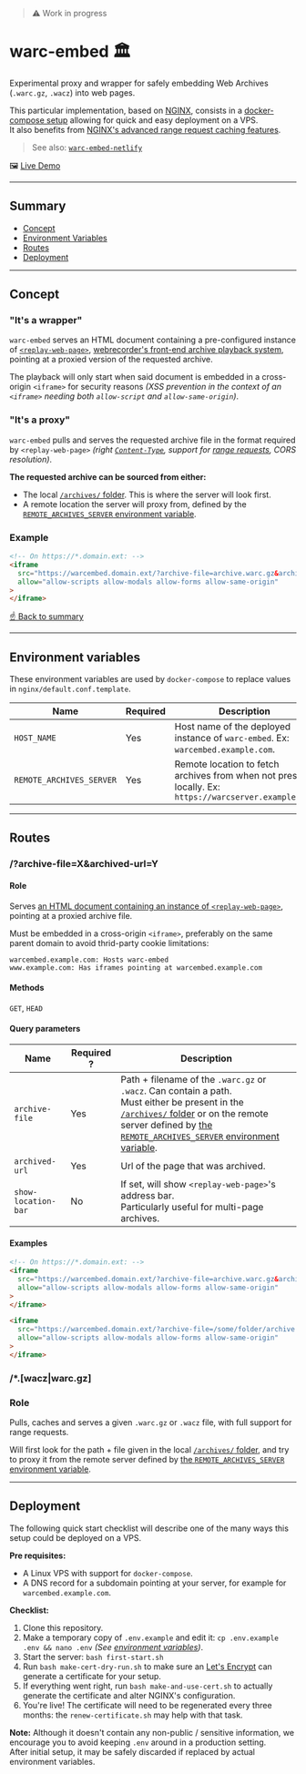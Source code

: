 > ⚠️ Work in progress 

# warc-embed 🏛️
Experimental proxy and wrapper for safely embedding Web Archives (`.warc.gz`, `.wacz`) into web pages. 

This particular implementation, based on [NGINX](https://www.nginx.com/), consists in a [docker-compose setup](https://docs.docker.com/compose/) allowing for quick and easy deployment on a VPS.<br> 
It also benefits from [NGINX's advanced range request caching features](https://www.nginx.com/blog/smart-efficient-byte-range-caching-nginx/). 

> See also: [`warc-embed-netlify`](https://github.com/harvard-lil/warc-embed-netlify)

🖼️ [Live Demo](https://warcembed-demo.matteocargnelutti.dev)

---

## Summary
- [Concept](#concept)
- [Environment Variables](#environment-variables)
- [Routes](#routes)
- [Deployment](#deployment)

---

## Concept

### "It's a wrapper"
`warc-embed` serves an HTML document containing a pre-configured instance of [`<replay-web-page>`](https://replayweb.page/), [webrecorder's front-end archive playback system](https://webrecorder.net/), pointing at a proxied version of the requested archive. 

The playback will only start when said document is embedded in a cross-origin `<iframe>` for security reasons _(XSS prevention in the context of an `<iframe>` needing both `allow-script` and `allow-same-origin`)_.  

### "It's a proxy"
`warc-embed` pulls and serves the requested archive file in the format required by `<replay-web-page>` _(right [`Content-Type`](https://developer.mozilla.org/en-US/docs/Web/HTTP/Headers/Content-Type), support for [range requests](https://developer.mozilla.org/en-US/docs/Web/HTTP/Range_requests), CORS resolution)_.  

**The requested archive can be sourced from either:**
- The local [`/archives/` folder](/html/archives/). This is where the server will look first.
- A remote location the server will proxy from, defined by the [`REMOTE_ARCHIVES_SERVER` environment variable](#environment-variables).

### Example 
```html
<!-- On https://*.domain.ext: -->
<iframe
  src="https://warcembed.domain.ext/?archive-file=archive.warc.gz&archived-url=https://what-was-archived.ext/path"
  allow="allow-scripts allow-modals allow-forms allow-same-origin"
>
</iframe>
```

[☝️ Back to summary](#summary)

---

## Environment variables

These environment variables are used by `docker-compose` to replace values in `nginx/default.conf.template`. 

| Name | Required | Description |
| --- | --- | --- |
| `HOST_NAME` | Yes | Host name of the deployed instance of `warc-embed`. Ex: `warcembed.example.com`. |
| `REMOTE_ARCHIVES_SERVER` | Yes | Remote location to fetch archives from when not present locally. Ex: `https://warcserver.example.com` |

---

## Routes

### /?archive-file=X&archived-url=Y

#### Role
Serves [an HTML document containing an instance of `<replay-web-page>`](/html/embed/index.html), pointing at a proxied archive file. 

Must be embedded in a cross-origin `<iframe>`, preferably on the same parent domain to avoid thrid-party cookie limitations:
```
warcembed.example.com: Hosts warc-embed
www.example.com: Has iframes pointing at warcembed.example.com
```

#### Methods
`GET`, `HEAD`

#### Query parameters
| Name | Required ? | Description |
| --- | --- | --- |
| `archive-file` | Yes | Path + filename of the `.warc.gz` or `.wacz`. Can contain a path. <br>Must either be present in the [`/archives/` folder](/html/archives/) or on the remote server defined by [the `REMOTE_ARCHIVES_SERVER` environment variable](#environment-variables). |
| `archived-url` | Yes | Url of the page that was archived. | 
| `show-location-bar` | No | If set, will show `<replay-web-page>`'s address bar. <br>Particularly useful for multi-page archives.|

#### Examples
```html
<!-- On https://*.domain.ext: -->
<iframe
  src="https://warcembed.domain.ext/?archive-file=archive.warc.gz&archived-url=https://what-was-archived.ext/path"
  allow="allow-scripts allow-modals allow-forms allow-same-origin"
>
</iframe>

<iframe
  src="https://warcembed.domain.ext/?archive-file=/some/folder/archive.warc.gz&archived-url=https://what-was-archived.ext/path&show-location-bar=1"
  allow="allow-scripts allow-modals allow-forms allow-same-origin"
>
</iframe>
```

### /*.[wacz|warc.gz]

### Role
Pulls, caches and serves a given `.warc.gz` or `.wacz` file, with full support for range requests.

Will first look for the path + file given in the local [`/archives/` folder](/html/archives/), and try to proxy it from the remote server defined by [the `REMOTE_ARCHIVES_SERVER` environment variable](#environment-variables).

---

## Deployment
The following quick start checklist will describe one of the many ways this setup could be deployed on a VPS.

**Pre requisites:** 
- A Linux VPS with support for `docker-compose`.
- A DNS record for a subdomain pointing at your server, for example for `warcembed.example.com`.

**Checklist:**
1. Clone this repository.
2. Make a temporary copy of `.env.example` and edit it: `cp .env.example .env && nano .env` _(See [environment variables](#environment-variables))_.
3. Start the server: `bash first-start.sh`
4. Run `bash make-cert-dry-run.sh` to make sure an [Let's Encrypt](https://letsencrypt.org/) can generate a certificate for your setup.
5. If everything went right, run `bash make-and-use-cert.sh` to actually generate the certificate and alter NGINX's configuration.
6. You're live! The certificate will need to be regenerated every three months: the `renew-certificate.sh` may help with that task. 

**Note:** Although it doesn't contain any non-public / sensitive information, we encourage you to avoid keeping `.env` around in a production setting.<br>
After initial setup, it may be safely discarded if replaced by actual environment variables.
